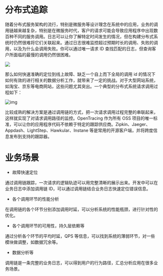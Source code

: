 # 分布式追踪

随着分布式服务架构的流行，特别是微服务等设计理念在系统中的应用，业务的调用链越来越复杂，特别是在微服务时代，客户的请求可能会导致应用程序中出现数百种不同的服务调用。日志可以让你了解特定时间发生的情况，但在构建分布式系统时仍然很难将它们关联起来。通过日志很难监控超过预期时长的调用、失败的调用，以及为什么会调用失败。你可以通过唯一请求 ID 查找匹配的日志，但查询客户所面临的最慢的调用仍然很困难。

![](https://assets.ng-tech.icu/item/20230417210326.png)

那么如何快速准确的定位到线上故障、缺乏一个自上而下全局的调用 id 的情况下如何有效的进行相关的数据分析工作，就带来了一定的挑战。对于大型网站系统，如淘宝、京东等电商网站，这些问题尤其突出。一个典型的分布式系统请求调用过程如下：

![img](http://images2015.cnblogs.com/blog/524341/201607/524341-20160727211005747-332815071.png)

比较成熟的解决方案是通过调用链的方式，把一次请求调用过程完整的串联起来，这样就实现了对请求调用路径的监控。OpenTracing 作为所有 OSS 项目的唯一标准，可以让你的应用程序代码不依赖于特定的跟踪供应商。Zipkin、Jaeger、Appdash、LightStep、Hawkular、Instane 等是常用的开源客户端，并将跨度信息发布到支持的跟踪器。

# 业务场景

- 故障快速定位

通过调用链跟踪，一次请求的逻辑轨迹可以用完整清晰的展示出来。开发中可以在业务日志中添加调用链 ID，可以通过调用链结合业务日志快速定位错误信息。

- 各个调用环节的性能分析

在调用链的各个环节分别添加调用时延，可以分析系统的性能瓶颈，进行针对性的优化。

- 各个调用环节的可用性，持久层依赖等

通过分析各个环节的平均时延，QPS 等信息，可以找到系统的薄弱环节，对一些模块做调整，如数据冗余等。

- 数据分析等

调用链是一条完整的业务日志，可以得到用户的行为路径，汇总分析应用在很多业务场景。
